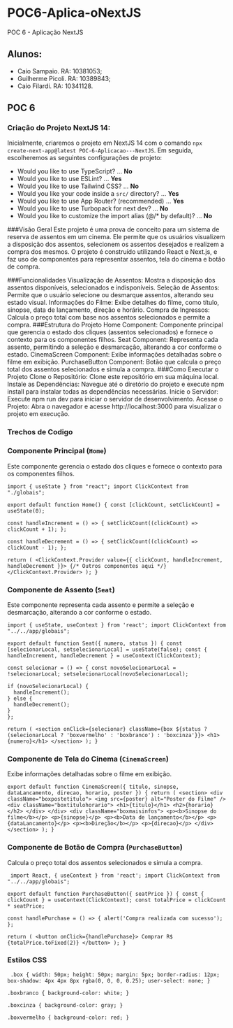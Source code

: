 # POC6-Aplica-oNextJS
POC 6 - Aplicação NextJS

## Alunos:

* Caio Sampaio. RA: 10381053;
* Guilherme Picoli. RA: 10389843;
* Caio Filardi. RA: 10341128.

## POC 6

### **Criação do Projeto NextJS 14**:

Inicialmente, criaremos o projeto em NextJS 14 com o comando `npx create-next-app@latest POC-6-Aplicacao---NextJS`. Em seguida, escolheremos as seguintes configurações de projeto:

- Would you like to use TypeScript? ... **No**
- Would you like to use ESLint? ... **Yes**
- Would you like to use Tailwind CSS? ... **No**
- Would you like your code inside a `src/` directory? ... **Yes**
- Would you like to use App Router? (recommended) ... **Yes**
- Would you like to use Turbopack for next dev? ... **No**
- Would you like to customize the import alias (@/* by default)? ... **No**


###Visão Geral
Este projeto é uma prova de conceito para um sistema de reserva de assentos em um cinema. Ele permite que os usuários visualizem a disposição dos assentos, selecionem os assentos desejados e realizem a compra dos mesmos. O projeto é construído utilizando React e Next.js, e faz uso de componentes para representar assentos, tela do cinema e botão de compra.

###Funcionalidades
Visualização de Assentos: Mostra a disposição dos assentos disponíveis, selecionados e indisponíveis.
Seleção de Assentos: Permite que o usuário selecione ou desmarque assentos, alterando seu estado visual.
Informações do Filme: Exibe detalhes do filme, como título, sinopse, data de lançamento, direção e horário.
Compra de Ingressos: Calcula o preço total com base nos assentos selecionados e permite a compra.
###Estrutura do Projeto
Home Component: Componente principal que gerencia o estado dos cliques (assentos selecionados) e fornece o contexto para os componentes filhos.
Seat Component: Representa cada assento, permitindo a seleção e desmarcação, alterando a cor conforme o estado.
CinemaScreen Component: Exibe informações detalhadas sobre o filme em exibição.
PurchaseButton Component: Botão que calcula o preço total dos assentos selecionados e simula a compra.
###Como Executar o Projeto
Clone o Repositório: Clone este repositório em sua máquina local.
Instale as Dependências: Navegue até o diretório do projeto e execute npm install para instalar todas as dependências necessárias.
Inicie o Servidor: Execute npm run dev para iniciar o servidor de desenvolvimento.
Acesse o Projeto: Abra o navegador e acesse http://localhost:3000 para visualizar o projeto em execução.

### Trechos de Codigo

### Componente Principal (`Home`)

Este componente gerencia o estado dos cliques e fornece o contexto para os componentes filhos.
```
import { useState } from "react"; import ClickContext from "./globais";

export default function Home() { const [clickCount, setClickCount] = useState(0);

const handleIncrement = () => { setClickCount((clickCount) => clickCount + 1); };

const handleDecrement = () => { setClickCount((clickCount) => clickCount - 1); };

return ( <ClickContext.Provider value={{ clickCount, handleIncrement, handleDecrement }}> {/* Outros componentes aqui */} </ClickContext.Provider> ); }
```

### Componente de Assento (`Seat`)

Este componente representa cada assento e permite a seleção e desmarcação, alterando a cor conforme o estado.

```
import { useState, useContext } from 'react'; import ClickContext from "../../app/globais";

export default function Seat({ numero, status }) { const [selecionarLocal, setselecionarLocal] = useState(false); const { handleIncrement, handleDecrement } = useContext(ClickContext);

const selecionar = () => { const novoSelecionarLocal = !selecionarLocal; setselecionarLocal(novoSelecionarLocal);

if (novoSelecionarLocal) {
  handleIncrement();
} else {
  handleDecrement();
}
};

return ( <section onClick={selecionar} className={box ${status ? (selecionarLocal ? 'boxvermelho' : 'boxbranco') : 'boxcinza'}}> <h1>{numero}</h1> </section> ); }
```

### Componente de Tela do Cinema (`CinemaScreen`)

Exibe informações detalhadas sobre o filme em exibição.

```
export default function CinemaScreen({ titulo, sinopse, dataLancamento, direcao, horario, poster }) { return ( <section> <div className="boxpostetitulo"> <img src={poster} alt="Poster do Filme" /> <div className="boxtitulohorario"> <h1>{titulo}</h1> <h2>{horario}</h2> </div> </div> <div className="boxmaisinfos"> <p><b>Sinopse do filme</b></p> <p>{sinopse}</p> <p><b>Data de lançamento</b></p> <p>{dataLancamento}</p> <p><b>Direção</b></p> <p>{direcao}</p> </div> </section> ); }
```

### Componente de Botão de Compra (`PurchaseButton`)

Calcula o preço total dos assentos selecionados e simula a compra.

```
 import React, { useContext } from 'react'; import ClickContext from "../../app/globais";

export default function PurchaseButton({ seatPrice }) { const { clickCount } = useContext(ClickContext); const totalPrice = clickCount * seatPrice;

const handlePurchase = () => { alert('Compra realizada com sucesso'); };

return ( <button onClick={handlePurchase}> Comprar R$ {totalPrice.toFixed(2)} </button> ); }
```

### Estilos CSS


```
 .box { width: 50px; height: 50px; margin: 5px; border-radius: 12px; box-shadow: 4px 4px 8px rgba(0, 0, 0, 0.25); user-select: none; }

.boxbranco { background-color: white; }

.boxcinza { background-color: gray; }

.boxvermelho { background-color: red; }
```
